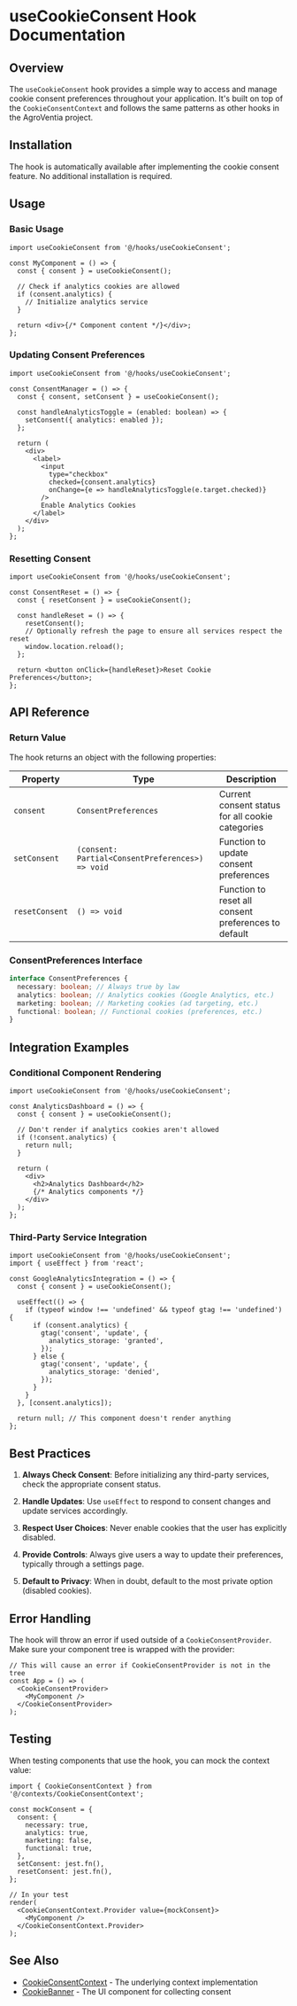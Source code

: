 # useCookieConsent Hook Documentation

## Overview

The `useCookieConsent` hook provides a simple way to access and manage cookie consent preferences throughout your application. It's built on top of the `CookieConsentContext` and follows the same patterns as other hooks in the AgroVentia project.

## Installation

The hook is automatically available after implementing the cookie consent feature. No additional installation is required.

## Usage

### Basic Usage

```tsx
import useCookieConsent from '@/hooks/useCookieConsent';

const MyComponent = () => {
  const { consent } = useCookieConsent();

  // Check if analytics cookies are allowed
  if (consent.analytics) {
    // Initialize analytics service
  }

  return <div>{/* Component content */}</div>;
};
```

### Updating Consent Preferences

```tsx
import useCookieConsent from '@/hooks/useCookieConsent';

const ConsentManager = () => {
  const { consent, setConsent } = useCookieConsent();

  const handleAnalyticsToggle = (enabled: boolean) => {
    setConsent({ analytics: enabled });
  };

  return (
    <div>
      <label>
        <input
          type="checkbox"
          checked={consent.analytics}
          onChange={e => handleAnalyticsToggle(e.target.checked)}
        />
        Enable Analytics Cookies
      </label>
    </div>
  );
};
```

### Resetting Consent

```tsx
import useCookieConsent from '@/hooks/useCookieConsent';

const ConsentReset = () => {
  const { resetConsent } = useCookieConsent();

  const handleReset = () => {
    resetConsent();
    // Optionally refresh the page to ensure all services respect the reset
    window.location.reload();
  };

  return <button onClick={handleReset}>Reset Cookie Preferences</button>;
};
```

## API Reference

### Return Value

The hook returns an object with the following properties:

| Property       | Type                                             | Description                                          |
| -------------- | ------------------------------------------------ | ---------------------------------------------------- |
| `consent`      | `ConsentPreferences`                             | Current consent status for all cookie categories     |
| `setConsent`   | `(consent: Partial<ConsentPreferences>) => void` | Function to update consent preferences               |
| `resetConsent` | `() => void`                                     | Function to reset all consent preferences to default |

### ConsentPreferences Interface

```ts
interface ConsentPreferences {
  necessary: boolean; // Always true by law
  analytics: boolean; // Analytics cookies (Google Analytics, etc.)
  marketing: boolean; // Marketing cookies (ad targeting, etc.)
  functional: boolean; // Functional cookies (preferences, etc.)
}
```

## Integration Examples

### Conditional Component Rendering

```tsx
import useCookieConsent from '@/hooks/useCookieConsent';

const AnalyticsDashboard = () => {
  const { consent } = useCookieConsent();

  // Don't render if analytics cookies aren't allowed
  if (!consent.analytics) {
    return null;
  }

  return (
    <div>
      <h2>Analytics Dashboard</h2>
      {/* Analytics components */}
    </div>
  );
};
```

### Third-Party Service Integration

```tsx
import useCookieConsent from '@/hooks/useCookieConsent';
import { useEffect } from 'react';

const GoogleAnalyticsIntegration = () => {
  const { consent } = useCookieConsent();

  useEffect(() => {
    if (typeof window !== 'undefined' && typeof gtag !== 'undefined') {
      if (consent.analytics) {
        gtag('consent', 'update', {
          analytics_storage: 'granted',
        });
      } else {
        gtag('consent', 'update', {
          analytics_storage: 'denied',
        });
      }
    }
  }, [consent.analytics]);

  return null; // This component doesn't render anything
};
```

## Best Practices

1. **Always Check Consent**: Before initializing any third-party services, check the appropriate consent status.

2. **Handle Updates**: Use `useEffect` to respond to consent changes and update services accordingly.

3. **Respect User Choices**: Never enable cookies that the user has explicitly disabled.

4. **Provide Controls**: Always give users a way to update their preferences, typically through a settings page.

5. **Default to Privacy**: When in doubt, default to the most private option (disabled cookies).

## Error Handling

The hook will throw an error if used outside of a `CookieConsentProvider`. Make sure your component tree is wrapped with the provider:

```tsx
// This will cause an error if CookieConsentProvider is not in the tree
const App = () => (
  <CookieConsentProvider>
    <MyComponent />
  </CookieConsentProvider>
);
```

## Testing

When testing components that use the hook, you can mock the context value:

```tsx
import { CookieConsentContext } from '@/contexts/CookieConsentContext';

const mockConsent = {
  consent: {
    necessary: true,
    analytics: true,
    marketing: false,
    functional: true,
  },
  setConsent: jest.fn(),
  resetConsent: jest.fn(),
};

// In your test
render(
  <CookieConsentContext.Provider value={mockConsent}>
    <MyComponent />
  </CookieConsentContext.Provider>
);
```

## See Also

- [CookieConsentContext](./CookieConsentContext.md) - The underlying context implementation
- [CookieBanner](./CookieBannerImplementation.md) - The UI component for collecting consent
